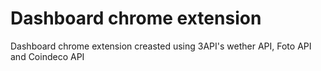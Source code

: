 # Dashboard chrome extension
 Dashboard chrome extension creasted using 3API's wether API, Foto API and Coindeco API 

